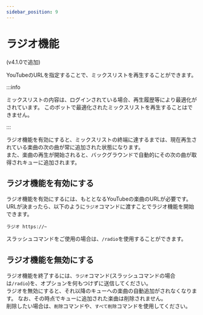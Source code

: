 ```yaml
---
sidebar_position: 9
---
```

# ラジオ機能
(v4.1.0で追加)

YouTubeのURLを指定することで、ミックスリストを再生することができます。

:::info

ミックスリストの内容は、ログインされている場合、再生履歴等により最適化がされています。
このボットで最適化されたミックスリストを再生することはできません。

:::

ラジオ機能を有効にすると、ミックスリストの終端に達するまでは、現在再生されている楽曲の次の曲が常に追加された状態になります。  
また、楽曲の再生が開始されると、バックグラウンドで自動的にその次の曲が取得されキューに追加されます。

## ラジオ機能を有効にする
ラジオ機能を有効にするには、もととなるYouTubeの楽曲のURLが必要です。
URLが決まったら、以下のように`ラジオ`コマンドに渡すことでラジオ機能を開始できます。
```
ラジオ https://~
```
スラッシュコマンドをご使用の場合は、`/radio`を使用することができます。

## ラジオ機能を無効にする
ラジオ機能を終了するには、`ラジオ`コマンド(スラッシュコマンドの場合は`/radio`)を、オプションを何もつけずに送信してください。  
ラジオを無効にすると、それ以降のキューへの楽曲の自動追加がされなくなります。
なお、その時点でキューに追加された楽曲は削除されません。  
削除したい場合は、`削除`コマンドや、`すべて削除`コマンドを使用してください。
